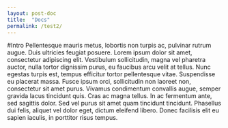 ```yaml
---
layout: post-doc
title:  "Docs"
permalink: /test2/
---
```

#Intro
Pellentesque mauris metus, lobortis non turpis ac, pulvinar rutrum augue. Duis ultricies feugiat posuere. Lorem ipsum dolor sit amet, consectetur adipiscing elit. Vestibulum sollicitudin, magna vel pharetra auctor, nulla tortor dignissim purus, eu faucibus arcu velit at tellus. Nunc egestas turpis est, tempus efficitur tortor pellentesque vitae. Suspendisse eu placerat massa. Fusce ipsum orci, sollicitudin non laoreet non, consectetur sit amet purus. Vivamus condimentum convallis augue, semper gravida lacus tincidunt quis. Cras ac magna tellus. In ac fermentum ante, sed sagittis dolor. Sed vel purus sit amet quam tincidunt tincidunt. Phasellus dui felis, aliquet vel dolor eget, dictum eleifend libero. Donec facilisis elit eu sapien iaculis, in porttitor risus tempus.
